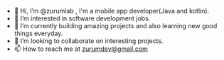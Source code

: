 - 👋 Hi, I’m @zurumlab , I'm a mobile app developer(Java and kotlin).
- 👀 I’m interested in software development jobs.
- 🌱 I’m currently building amazing projects and also learning new good things everyday.
- 💞️ I’m looking to collaborate on interesting projects. 
- 📫 How to reach me at zurumdev@gmail.com

<!---
zurumlab/zurumlab is a ✨ special ✨ repository because its `README.md` (this file) appears on your GitHub profile.
You can click the Preview link to take a look at your changes.
--->
